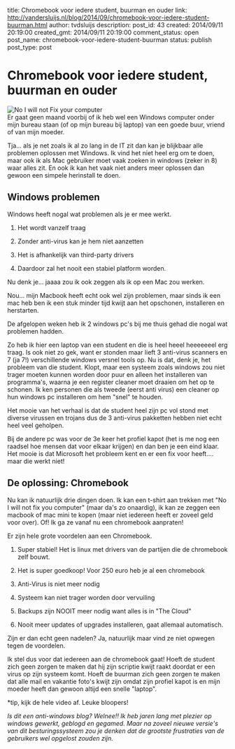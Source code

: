 title: Chromebook voor iedere student, buurman en ouder
link: http://vandersluijs.nl/blog/2014/09/chromebook-voor-iedere-student-buurman.html
author: tvdsluijs
description: 
post_id: 43
created: 2014/09/11 20:19:00
created_gmt: 2014/09/11 20:19:00
comment_status: open
post_name: chromebook-voor-iedere-student-buurman
status: publish
post_type: post

# Chromebook voor iedere student, buurman en ouder

![No I will not Fix your computer](/content/images/2014/Sep/no_I_will_not_fix_computer.jpg)  
Er gaat geen maand voorbij of ik heb wel een Windows computer onder mijn bureau staan (of op mijn bureau bij laptop) van een goede buur, vriend of van mijn moeder.  
  
Tja... als je net zoals ik al zo lang in de IT zit dan kan je blijkbaar alle problemen oplossen met Windows. Ik vind het niet heel erg om te doen, maar ook ik als Mac gebruiker moet vaak zoeken in windows (zeker in 8) waar alles zit. En ook ik kan het vaak niet anders meer oplossen dan gewoon een simpele herinstall te doen.   
  


## Windows problemen

  
  
Windows heeft nogal wat problemen als je er mee werkt.  
  


  

  1. Het wordt vanzelf traag 
  

  2. Zonder anti-virus kan je hem niet aanzetten 
  

  3. Het is afhankelijk van third-party drivers 
  

  4. Daardoor zal het nooit een stabiel platform worden.
  
  
  
Nu denk je... jaaaa zou ik ook zeggen als ik op een Mac zou werken.  
  
Nou... mijn Macbook heeft echt ook wel zijn problemen, maar sinds ik een mac heb ben ik een stuk minder tijd kwijt aan het opschonen, installeren en herstarten.  
  
De afgelopen weken heb ik 2 windows pc's bij me thuis gehad die nogal wat problemen hadden.  
  
Zo heb ik hier een laptop van een student en die is heel heeel heeeeeeel erg traag. Is ook niet zo gek, want er stonden maar lieft 3 anti-virus scanners en 7 (ja 7!) verschillende windows versnel tools op. Nu is dat, denk je, het probleem van die student. Klopt, maar een systeem zoals windows zou niet trager moeten kunnen worden door puur en alleen het installeren van programma's, waarna je een register cleaner moet draaien om het op te schonen. Ik ken personen die als tweede (eerst anti virus) een cleaner op hun windows pc installeren om hem "snel" te houden.  
  
Het mooie van het verhaal is dat de student heel zijn pc vol stond met diverse virussen en trojans dus de 3 anti-virus pakketten hebben niet echt heel veel geholpen.  
  
Bij de andere pc was voor de 3e keer het profiel kapot (het is me nog een raadsel hoe mensen dat voor elkaar krijgen) en dan ben je een eind klaar. Het mooie is dat Microsoft het probleem kent en er een fix voor heeft.... maar die werkt niet!  
  


## De oplossing: Chromebook

  
  
Nu kan ik natuurlijk drie dingen doen. Ik kan een t-shirt aan trekken met "No I will not fix you computer" (maar da's zo onaardig), ik kan ze zeggen een macbook of mac mini te kopen (maar niet iedereen heeft er zoveel geld voor over). Of! Ik ga ze vanaf nu een chromebook aanpraten!  
  
Er zijn hele grote voordelen aan een Chromebook.  
  


  

  1. Super stabiel! Het is linux met drivers van de partijen die de chromebook zelf bouwt. 
  

  2. Het is super goedkoop! Voor 250 euro heb je al een chromebook 
  

  3. Anti-Virus is niet meer nodig 
  

  4. Systeem kan niet trager worden door vervuiling 
  

  5. Backups zijn NOOIT meer nodig want alles is in "The Cloud" 
  

  6. Nooit meer updates of upgrades installeren, gaat allemaal automatisch.
  
  
  
Zijn er dan echt geen nadelen? Ja, natuurlijk maar vind ze niet opwegen tegen de voordelen.  
  
Ik stel dus voor dat iedereen aan de chromebook gaat! Hoeft de student zich geen zorgen te maken dat hij zijn scriptie kwijt raakt doordat er een virus op zijn systeem komt. Hoeft de buurman zich geen zorgen te maken dat alle mail en vakantie foto's kwijt zijn omdat zijn profiel kapot is en mijn moeder heeft dan gewoon altijd een snelle "laptop".  
  
  
  
*tip, kijk de hele video af. Leuke bloopers!  
  
  
  
_Is dit een anti-windows blog? Welnee!! Ik heb jaren lang met plezier op windows gewerkt, geblogd en gegamed. Maar na zoveel nieuwe versie's van dit besturingssysteem zou je denken dat de grootste frustraties van de gebruikers wel opgelost zouden zijn._